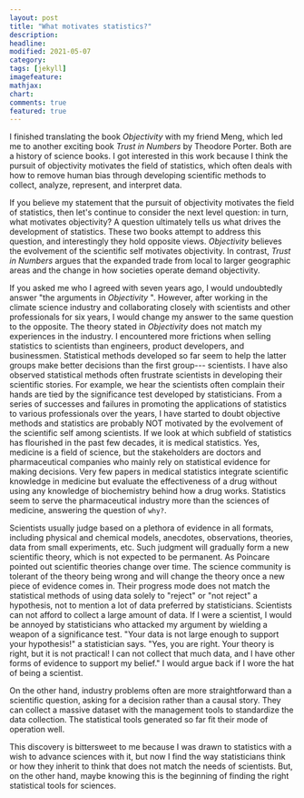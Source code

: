 ```yaml
---
layout: post
title: "What motivates statistics?"
description: 
headline: 
modified: 2021-05-07
category: 
tags: [jekyll]
imagefeature: 
mathjax: 
chart: 
comments: true
featured: true
---
```


I finished translating the book _Objectivity_ with my friend  Meng, which led me to another exciting book _Trust in Numbers_ by Theodore Porter.
Both are a history of science books. I got interested in this work because I think the pursuit of objectivity motivates the field of statistics, which often deals with how to remove human bias through developing scientific methods to collect, analyze, represent, and interpret data. 

If you believe my statement that the pursuit of objectivity motivates the field of statistics, then let's continue to consider the next level question: in turn, what motivates objectivity? A question ultimately tells us what drives the development of statistics. These two books attempt to address this question, and interestingly they hold opposite views. _Objectivity_ believes the evolvement of the scientific self motivates objectivity. In contrast, _Trust in Numbers_  argues that the expanded trade from local to larger geographic areas and the change in how societies operate demand objectivity.

If you asked me who I agreed with seven years ago, I would undoubtedly answer "the arguments in _Objectivity_ ". However, after working in the climate science industry and collaborating closely with scientists and other professionals for six years, I would change my answer to the same question to the opposite. The theory stated in _Objectivity_ does not match my experiences in the industry. I encountered more frictions when selling statistics to scientists than engineers, product developers, and businessmen. Statistical methods developed so far seem to help the latter groups make better decisions than the first group--- scientists. I have also observed statistical methods often frustrate scientists in developing their scientific stories. For example, we hear the scientists often complain their hands are tied by the significance test developed by statisticians. From a series of successes and failures in promoting the applications of statistics to various professionals over the years, I have started to doubt objective methods and statistics are probably NOT motivated by the evolvement of the scientific self among scientists. If we look at which subfield of statistics has flourished in the past few decades, it is medical statistics. Yes, medicine is a field of science, but the stakeholders are doctors and pharmaceutical companies who mainly rely on statistical evidence for making decisions. Very few papers in medical statistics integrate scientific knowledge in medicine but evaluate the effectiveness of a drug without using any knowledge of biochemistry behind how a drug works. Statistics seem to serve the pharmaceutical industry more than the sciences of medicine, answering the question of `why?`.


Scientists usually judge based on a plethora of evidence in all formats, including physical and chemical models,  anecdotes,  observations, theories, data from small experiments, etc. Such judgment will gradually form a new scientific theory,  which is not expected to be permanent. As Poincare pointed out scientific theories change over time. The science community is tolerant of the theory being wrong and will change the theory once a new piece of evidence comes in. Their progress mode does not match the statistical methods of using data solely to "reject" or "not reject" a hypothesis, not to mention a lot of data preferred by statisticians. Scientists can not afford to collect a large amount of data. If I were a scientist, I would be annoyed by statisticians who attacked my argument by wielding a weapon of a significance test. "Your data is not large enough to support your hypothesis!" a statistician says. "Yes, you are right. Your theory is right, but it is not practical! I can not collect that much data, and I have other forms of evidence to support my belief." I would argue back if I wore the hat of being a scientist.

On the other hand, industry problems often are more straightforward than a scientific question, asking for a decision rather than a causal story. They can collect a massive dataset with the management tools to standardize the data collection. The statistical tools generated so far fit their mode of operation well. 

This discovery is bittersweet to me because I was drawn to statistics with a wish to advance sciences with it,  but now I find the way statisticians think or how they inherit to think that does not match the needs of scientists. But, on the other hand, maybe knowing this is the beginning of finding the right statistical tools for sciences.
